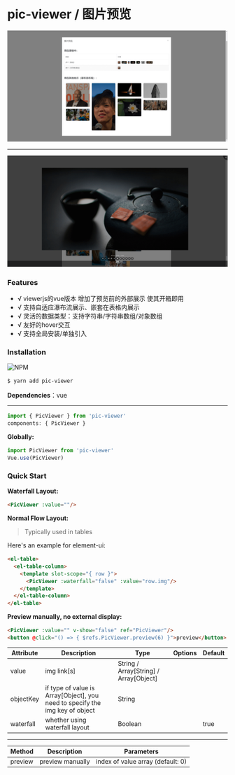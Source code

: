 # pic-viewer / 图片预览

![before preview](./preview/outside.png)

<hr/>

![previewing](./preview/previewing.png)

### Features

- √ viewerjs的vue版本 增加了预览前的外部展示 使其开箱即用
- √ 支持自适应瀑布流展示、嵌套在表格内展示
- √ 灵活的数据类型：支持字符串/字符串数组/对象数组
- √ 友好的hover交互
- √ 支持全局安装/单独引入

### Installation
![NPM](https://nodei.co/npm/pic-viewer.png)
``` bash
$ yarn add pic-viewer
```

**Dependencies**：vue

<hr/>

```js
import { PicViewer } from 'pic-viewer'
components: { PicViewer }
```

**Globally:**
```js
import PicViewer from 'pic-viewer'
Vue.use(PicViewer)
```

### Quick Start

**Waterfall Layout:**
```html
<PicViewer :value=""/>
```

**Normal Flow Layout:**

> Typically used in tables

Here's an example for element-ui:

```html
<el-table>
  <el-table-column>
    <template slot-scope="{ row }">
      <PicViewer :waterfall="false" :value="row.img"/>
    </template>
  </el-table-column>
</el-table>
```

**Preview manually, no external display:**
```html
<PicViewer :value="" v-show="false" ref="PicViewer"/>
<button @click="() => { $refs.PicViewer.preview(6) }">preview</button>
```

| Attribute | Description | Type | Options | Default |
| --- | --- | --- | --- | --- |
| value | img link[s] | String / Array[String] / Array[Object] | | |
| objectKey | if type of value is Array[Object], you need to specify the img key of object | String | | |
| waterfall | whether using waterfall layout | Boolean | | true |

<hr/>

| Method | Description | Parameters |
| --- | --- | --- |
| preview | preview manually | index of value array (default: 0) |
